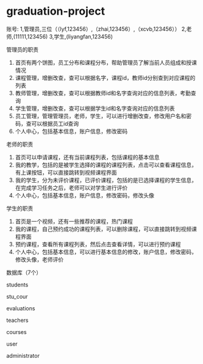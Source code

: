# graduation-project


账号:
1,管理员,三位（（lyf,123456）,（zhai,123456）,（xcvb,123456））
2,老师,(11111,123456)
3,学生,(liyangfan,123456)

管理员的职责
1. 首页有两个饼图，员工分布和课程分布，帮助管理员了解当前人员组成和授课情况
2. 课程管理，增删改查，查可以根据名字，课程id，教师id分别查到对应课程的列表
3. 教师管理，增删改查，查可以根据教师id和名字查询对应的信息列表，考勤查询
4. 学生管理，增删改查，查可以根据学生id和名字查询对应的信息列表
5. 员工管理，管理管理员，老师，学生，可以进行增删改查，修改用户名和密码，查可以根据员工id查询
6. 个人中心，包括基本信息，账户信息，修改密码

老师的职责
1. 首页可以申请课程，还有当前课程列表，包括课程的基本信息
2. 我的教学，包括的是被学生选择的课程的课程列表，点击可以查看课程信息，有上课按钮，可以直接跳转到视频课程界面
3. 我的学生，分为未评价课程，已评价课程，包括的是已选择课程的学生信息，在完成学习任务之后，老师可以对学生进行评价
4. 个人中心，包括基本信息，账户信息，修改密码，修改头像

学生的职责
1. 首页是一个视频，还有一些推荐的课程，热门课程
2. 我的课程，自己预约成功的课程列表，可以删除课程，可以直接跳转到视频课程界面
3. 预约课程，查看所有课程列表，然后点击查看详情，可以进行预约课程
4. 个人中心，包括基本信息，可以进行基本信息的修改，账户信息，修改密码，修改头像，老师评价


数据库（7个）

students

stu_cour

evaluations

teachers

courses

user

administrator


